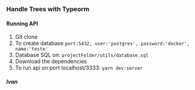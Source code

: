 ### Handle Trees with Typeorm

#### Running API
1. Git clone
2. To create database `port:5432, user:'postgres', password:'docker', name:'teste'`
3. Database SQL on: `projectFolder/utils/database.sql`
3. Download the dependencies
4. To run api on port localhost/3333: `yarn dev:server`

##### Ivan
